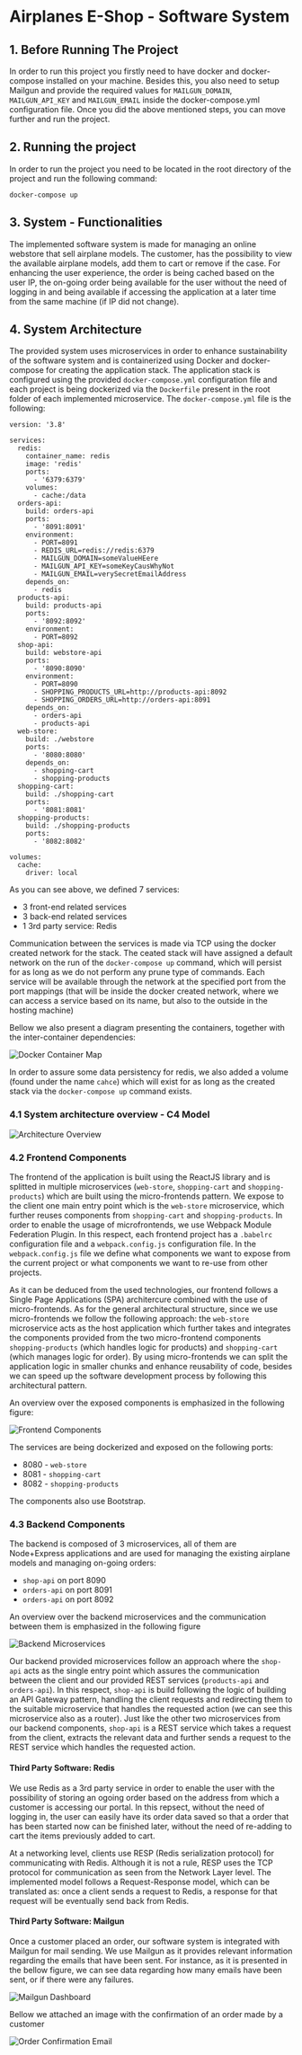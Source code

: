 # Airplanes E-Shop - Software System

## 1. Before Running The Project
In order to run this project you firstly need to have docker and docker-compose installed on your machine. Besides this, you also need to setup Mailgun and provide the required values for `MAILGUN_DOMAIN`, `MAILGUN_API_KEY` and `MAILGUN_EMAIL` inside the docker-compose.yml configuration file. Once you did the above mentioned steps, you can move further and run the project.

## 2. Running the project

In order to run the project you need to be located in the root directory of the project and run the following command:

```
docker-compose up
```

## 3. System - Functionalities

The implemented software system is made for managing an online webstore that sell airplane models. The customer, has the possibility to view the available airplane models, add them to cart or remove if the case. For enhancing the user experience, the order is being cached based on the user IP, the on-going order being available for the user without the need of logging in and being available if accessing the application at a later time from the same machine (if IP did not change). 

## 4. System Architecture

The provided system uses microservices in order to enhance sustainability of the software system and is containerized using Docker and docker-compose for creating the application stack. The application stack is configured using the provided  `docker-compose.yml` configuration file and each project is being dockerized via the `Dockerfile` present in the root folder of each implemented microservice. The `docker-compose.yml` file is the following:

```
version: '3.8'

services:
  redis:
    container_name: redis
    image: 'redis'
    ports:
      - '6379:6379'
    volumes:
      - cache:/data
  orders-api:
    build: orders-api
    ports:
      - '8091:8091'
    environment:
      - PORT=8091
      - REDIS_URL=redis://redis:6379
      - MAILGUN_DOMAIN=someValueHEere
      - MAILGUN_API_KEY=someKeyCausWhyNot
      - MAILGUN_EMAIL=verySecretEmailAddress
    depends_on:
      - redis
  products-api:
    build: products-api
    ports:
      - '8092:8092'
    environment:
      - PORT=8092
  shop-api:
    build: webstore-api
    ports:
      - '8090:8090'
    environment:
      - PORT=8090
      - SHOPPING_PRODUCTS_URL=http://products-api:8092
      - SHOPPING_ORDERS_URL=http://orders-api:8091
    depends_on:
      - orders-api
      - products-api
  web-store:
    build: ./webstore
    ports:
      - '8080:8080'
    depends_on:
      - shopping-cart
      - shopping-products
  shopping-cart:
    build: ./shopping-cart
    ports:
      - '8081:8081'
  shopping-products:
    build: ./shopping-products
    ports:
      - '8082:8082'

volumes:
  cache:
    driver: local
```

As you can see above, we defined 7 services:
- 3 front-end related services 
- 3 back-end related services
- 1 3rd party service: Redis

Communication between the services is made via TCP using the docker created network for the stack. The ceated stack will have assigned a default network on the run of the `docker-compose up` command, which will persist for as long as we do not perform any prune type of commands. Each service will be available through the network at the specified port from the port mappings (that will be inside the docker created network, where we can access a service based on its name, but also to the outside in the hosting machine)

Bellow we also present a diagram presenting the containers, together with the inter-container dependencies:

![Docker Container Map](service-map.PNG)

In order to assure some data persistency for redis, we also added a volume (found under the name `cahce`) which will exist for as long as the created stack via the `docker-compose up` command exists.

### 4.1 System architecture overview - C4 Model

![Architecture Overview](c4-diagram.PNG)

### 4.2 Frontend Components

The frontend of the application is built using the ReactJS library and is splitted in multiple microservices (`web-store`, `shopping-cart` and `shopping-products`) which are built using the micro-frontends pattern. We expose to the client one main entry point which is the `web-store` microservice, which further reuses components from `shopping-cart` and  `shopping-products`. In order to enable the usage of microfrontends, we use Webpack Module Federation Plugin. In this respect, each frontend project has a `.babelrc` configuration file and a `webpack.config.js` configuration file. In the `webpack.config.js` file we define what components we want to expose from the current project or what components we want to re-use from other projects. 

As it can be deduced from the used technologies, our frontend follows a Single Page Applications (SPA) architercure combined with the use of micro-frontends. As for the general architectural structure, since we use micro-frontends we follow the following approach: the `web-store` microservice acts as the host application which further takes and integrates the components provided from the two micro-frontend components `shopping-products` (which handles logic for products) and `shopping-cart` (which manages logic for order). By using micro-frontends we can split the application logic in smaller chunks and enhance reusability of code, besides we can speed up the software development process by following this architectural pattern.

An overview over the exposed components is emphasized in the following figure:

![Frontend Components](fe-details.PNG)

The services are being dockerized and exposed on the following ports:
- 8080 - `web-store`
- 8081 - `shopping-cart`
- 8082 - `shopping-products`

The components also use Bootstrap.

### 4.3 Backend Components

The backend is composed of 3 microservices, all of them are Node+Express applications and are used for managing the existing airplane models and managing on-going orders:
- `shop-api` on port 8090
- `orders-api` on port 8091
- `orders-api` on port 8092

An overview over the backend microservices and the communication between them is emphasized in the following figure

![Backend Microservices](be-diagram.PNG)

Our backend provided microservices follow an approach where the `shop-api` acts as the single entry point which assures the communication between the client and our provided REST services (`products-api` and `orders-api`). In this respect, `shop-api` is build following the logic of building an API Gateway pattern, handling the client requests and redirecting them to the suitable microservice that handles the requested action (we can see this microservice also as a router). Just like the other two microservices from our backend components, `shop-api` is a REST service which takes a request from the client, extracts the relevant data and further sends a request to the REST service which handles the requested action.

#### Third Party Software: Redis

We use Redis as a 3rd party service in order to enable the user with the possibility of storing an ogoing order based on the address from which a customer is accessing our portal. In this repsect, without the need of logging in, the user can easily have its order data saved so that a order that has been started now can be finished later, without the need of re-adding to cart the items previously added to cart.

At a networking level, clients use RESP (Redis serialization protocol) for communicating with Redis. Although it is not a rule, RESP uses the TCP protocol for communication as seen from the Network Layer level. The implemented model follows a Request-Response model, which can be translated as: once a client sends a request to Redis, a response for that request will be eventually send back from Redis.

#### Third Party Software: Mailgun

Once a customer placed an order, our software system is integrated with Mailgun for mail sending. We use Mailgun as it provides relevant information regarding the emails that have been sent. For instance, as it is presented in the bellow figure, we can see data regarding how many emails have been sent, or if there were any failures. 

![Mailgun Dashboard](mailgun-dashboard.PNG)


Bellow we attached an image with the confirmation of an order made by a customer

![Order Confirmation Email](email.PNG)


